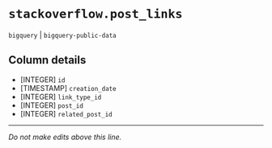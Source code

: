 # `stackoverflow.post_links`
`bigquery` | `bigquery-public-data`

## Column details
* [INTEGER]   `id`
* [TIMESTAMP] `creation_date`
* [INTEGER]   `link_type_id`
* [INTEGER]   `post_id`
* [INTEGER]   `related_post_id`

-------------------------------------------------------------------------------
*Do not make edits above this line.*
